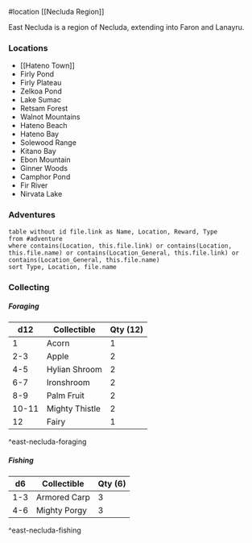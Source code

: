 #location [[Necluda Region]]

East Necluda is a region of Necluda, extending into Faron and Lanayru.

### Locations

* [[Hateno Town]]
* Firly Pond
* Firly Plateau
* Zelkoa Pond
* Lake Sumac
* Retsam Forest
* Walnot Mountains
* Hateno Beach
* Hateno Bay
* Solewood Range
* Kitano Bay
* Ebon Mountain
* Ginner Woods
* Camphor Pond
* Fir River
* Nirvata Lake

### Adventures
```dataview
table without id file.link as Name, Location, Reward, Type
from #adventure
where contains(Location, this.file.link) or contains(Location, this.file.name) or contains(Location_General, this.file.link) or contains(Location_General, this.file.name)
sort Type, Location, file.name
```

### Collecting

##### Foraging

| d12   | Collectible    | Qty (12) |
| ----- | -------------- | -------- |
| 1     | Acorn          | 1        |
| 2-3   | Apple          | 2        |
| 4-5   | Hylian Shroom  | 2        |
| 6-7   | Ironshroom     | 2        |
| 8-9   | Palm Fruit     | 2        |
| 10-11 | Mighty Thistle | 2        |
| 12    | Fairy          | 1        |
^east-necluda-foraging

##### Fishing

| d6  | Collectible  | Qty (6) |
| --- | ------------ | ------- |
| 1-3 | Armored Carp | 3       |
| 4-6 | Mighty Porgy | 3       |
^east-necluda-fishing
